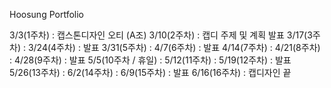Hoosung Portfolio


3/3(1주차) : 캡스톤디자인 오티 (A조)
3/10(2주차) : 캡디 주제 및 계획 발표
3/17(3주차) :
3/24(4주차) : 발표 
3/31(5주차) :
4/7(6주차) : 발표
4/14(7주차) :
4/21(8주차) : 
4/28(9주차) : 발표
5/5(10주차 / 휴일) :
5/12(11주차) :
5/19(12주차) : 발표
5/26(13주차) :
6/2(14주차) : 
6/9(15주차) : 발표
6/16(16주차) : 캡디자인 끝

